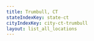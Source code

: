 ```yaml
---
title: Trumbull, CT
stateIndexKey: state-ct
cityIndexKey: city-ct-trumbull
layout: list_all_locations
---
```

